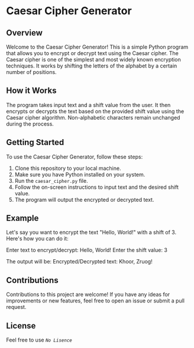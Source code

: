 # Caesar Cipher Generator

## Overview
Welcome to the Caesar Cipher Generator! This is a simple Python program that allows you to encrypt or decrypt text using the Caesar cipher. The Caesar cipher is one of the simplest and most widely known encryption techniques. It works by shifting the letters of the alphabet by a certain number of positions.

## How it Works
The program takes input text and a shift value from the user. It then encrypts or decrypts the text based on the provided shift value using the Caesar cipher algorithm. Non-alphabetic characters remain unchanged during the process.

## Getting Started
To use the Caesar Cipher Generator, follow these steps:
1. Clone this repository to your local machine.
2. Make sure you have Python installed on your system.
3. Run the `caesar_cipher.py` file.
4. Follow the on-screen instructions to input text and the desired shift value.
5. The program will output the encrypted or decrypted text.

## Example
Let's say you want to encrypt the text "Hello, World!" with a shift of 3. Here's how you can do it:

Enter text to encrypt/decrypt: Hello, World!
Enter the shift value: 3

The output will be:
Encrypted/Decrypted text: Khoor, Zruog!

## Contributions
Contributions to this project are welcome! If you have any ideas for improvements or new features, feel free to open an issue or submit a pull request.

## License
Feel free to use _`No Lisence`_ 

